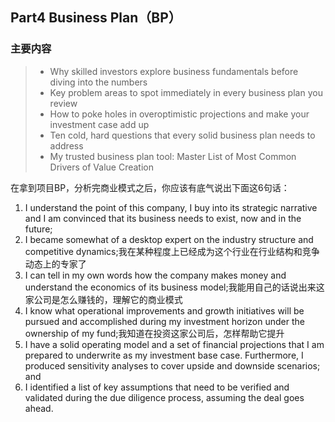 ## Part4 Business Plan（BP）



### 主要内容

> - Why skilled investors explore business fundamentals before diving into the numbers
> - Key problem areas to spot immediately in every business plan you review
> - How to poke holes in overoptimistic projections and make your investment case add up
> - Ten cold, hard questions that every solid business plan needs to address
> - My trusted business plan tool: Master List of Most Common Drivers of Value Creation

在拿到项目BP，分析完商业模式之后，你应该有底气说出下面这6句话：

1. I understand the point of this company, I buy into its strategic narrative and I am convinced that its business needs to exist, now and in the future;
2. I became somewhat of a desktop expert on the industry structure and competitive dynamics;我在某种程度上已经成为这个行业在行业结构和竞争动态上的专家了
3. I can tell in my own words how the company makes money and understand the economics of its business model;我能用自己的话说出来这家公司是怎么赚钱的，理解它的商业模式
4. I know what operational improvements and growth initiatives will be pursued and accomplished during my investment horizon under the ownership of my fund;我知道在投资这家公司后，怎样帮助它提升
5. I have a solid operating model and a set of financial projections that I am prepared to underwrite as my investment base case. Furthermore, I produced sensitivity analyses to cover upside and downside scenarios; and
6. I identified a list of key assumptions that need to be verified and validated during the due diligence process, assuming the deal goes ahead.

